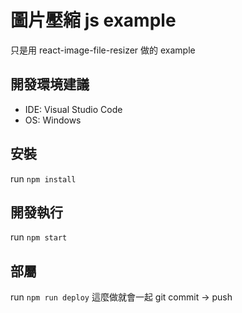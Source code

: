 # 圖片壓縮 js example

只是用 react-image-file-resizer 做的 example

## 開發環境建議

- IDE: Visual Studio Code
- OS: Windows

## 安裝

run `npm install`

## 開發執行

run `npm start`


## 部屬

run `npm run deploy`
這麼做就會一起 git commit -> push
